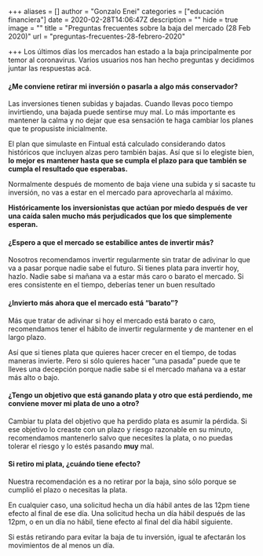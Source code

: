 +++
aliases = []
author = "Gonzalo Enei"
categories = ["educación financiera"]
date = 2020-02-28T14:06:47Z
description = ""
hide = true
image = ""
title = "Preguntas frecuentes sobre la baja del mercado (28 Feb 2020)"
url = "preguntas-frecuentes-28-febrero-2020"

+++
Los últimos días los mercados han estado a la baja principalmente por temor al coronavirus. Varios usuarios nos han hecho preguntas y decidimos juntar las respuestas acá.

#### **¿Me conviene retirar mi inversión o pasarla a algo más conservador?**

Las inversiones tienen subidas y bajadas. Cuando llevas poco tiempo invirtiendo, una bajada puede sentirse muy mal. Lo más importante es mantener la calma y no dejar que esa sensación te haga cambiar los planes que te propusiste inicialmente.

El plan que simulaste en Fintual está calculado considerando datos históricos que incluyen alzas pero también bajas. Así que si lo elegiste bien, **lo mejor es** **mantener hasta que se cumpla el plazo para que también se cumpla el resultado que esperabas.**

Normalmente después de momento de baja viene una subida y si sacaste tu inversión, no vas a estar en el mercado para aprovecharla al máximo.

**Históricamente los inversionistas que actúan por miedo después de ver una caída salen mucho más perjudicados que los que simplemente esperan.**

#### **¿Espero a que el mercado se estabilice antes de invertir más?**

Nosotros recomendamos invertir regularmente sin tratar de adivinar lo que va a pasar porque nadie sabe el futuro. Si tienes plata para invertir hoy, hazlo. Nadie sabe si mañana va a estar más caro o barato el mercado. Si eres consistente en el tiempo, deberías tener un buen resultado

#### **¿Invierto más ahora que el mercado está “barato”?**

Más que tratar de adivinar si hoy el mercado está barato o caro, recomendamos tener el hábito de invertir regularmente y de mantener en el largo plazo.

Así que si tienes plata que quieres hacer crecer en el tiempo, de todas maneras invierte. Pero si sólo quieres hacer “una pasada” puede que te lleves una decepción porque nadie sabe si el mercado mañana va a estar más alto o bajo.

#### **¿Tengo un objetivo que está ganando plata y otro que está perdiendo, me conviene mover mi plata de uno a otro?**

Cambiar tu plata del objetivo que ha perdido plata es asumir la pérdida. Si ese objetivo lo creaste con un plazo y riesgo razonable en su minuto, recomendamos mantenerlo salvo que necesites la plata, o no puedas tolerar el riesgo y lo estés pasando **muy** mal.

#### Si retiro mi plata, ¿cuándo tiene efecto?

Nuestra recomendación es a no retirar por la baja, sino sólo porque se cumplió el plazo o necesitas la plata.  
  
En cualquier caso, una solicitud hecha un día hábil antes de las 12pm tiene efecto al final de ese día. Una solicitud hecha un día hábil después de las 12pm, o en un día no hábil, tiene efecto al final del día hábil siguiente.  
  
Si estás retirando para evitar la baja de tu inversión, igual te afectarán los movimientos de al menos un día.